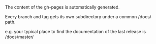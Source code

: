 
The content of the gh-pages is automatically generated. 

Every branch and tag gets its own subdirectory under a common /docs/  path. 

e.g. your typical place to find the documentation of the last release is /docs/master/

